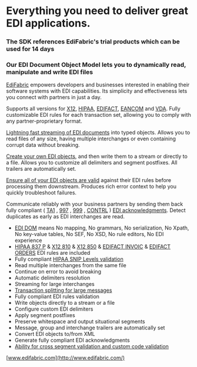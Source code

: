 # Everything you need to deliver great EDI applications.
### The SDK references EdiFabric's trial products which can be used for 14 days 

### Our EDI Document Object Model lets you to dynamically read, manipulate and write EDI files

[EdiFabric](http://www.edifabric.com/) empowers developers and businesses interested in enabling their software systems with EDI capabilities. Its simplicity and effectiveness lets you connect with partners in just a day.

Supports all versions for [X12](http://edifabric.com/edi-x12-transactions.html), [HIPAA](http://edifabric.com/edi-hipaa-transactions.html), [EDIFACT](http://edifabric.com/edi-edifact-transactions-1.html), [EANCOM](http://edifabric.com/edi-eancom-transactions.html) and [VDA](http://edifabric.com/edi-vda-transactions.html). Fully customizable EDI rules for each transaction set, allowing you to comply with any partner-proprietary format.

[Lightning fast streaming of EDI documents](http://edifabric.com/edi-translator.html) into typed objects. Allows you to read files of any size, having multiple interchanges or even containing corrupt data without breaking.

[Create your own EDI objects](http://edifabric.com/edi-generator.html), and then write them to a stream or directly to a file. Allows you to customize all delimiters and segment postfixes. All trailers are automatically set.

[Ensure all of your EDI objects are valid](http://edifabric.com/edi-validator.html) against their EDI rules before processing them downstream. Produces rich error context to help you quickly troubleshoot failures.

Communicate reliably with your business partners by sending them back fully compliant ( [TA1](http://www.edifabric.com/x12-ta1-acknowledgment-error-codes.html) , [997](http://www.edifabric.com/x12-997-acknowledgment-error-codes.html) , [999](http://www.edifabric.com/x12-999-acknowledgment-error-codes.html) , [CONTRL](http://www.edifabric.com/edifact-contrl-acknowledgment-error-codes.html) ) [EDI acknowledgments](http://edifabric.com/edi-acknowledgments.html). Detect duplicates as early as EDI interchanges are read.

* [EDI DOM](http://www.edifabric.com/edi-dom-document-object-model.html) means No mapping, No grammars, No serialization, No Xpath, No key-value tables, No SEF, No XSD, No rule editors, No EDI experience
* [HIPAA 837 P](https://github.com/EdiFabric/Sdk/blob/master/Hipaa/Rules/EF_HIPAA_005010X222A1_837.cs) & [X12 810](https://github.com/EdiFabric/Sdk/blob/master/X12/Rules/EF_X12_004010_TS810.cs) & [X12 850](https://github.com/EdiFabric/Sdk/blob/master/X12/Rules/EF_X12_004010_TS850.cs) & [EDIFACT INVOIC](https://github.com/EdiFabric/Sdk/blob/master/Edifact/Rules/EF_EDIFACT_D96A_TSINVOIC.cs) & [EDIFACT ORDERS](https://github.com/EdiFabric/Sdk/blob/master/Edifact/Rules/EF_EDIFACT_D96A_TSORDERS.cs) EDI rules are included
* Fully compliant [HIPAA SNIP Levels validation](http://www.edifabric.com/edi-hipaa-compliance.html)
* Read multiple interchanges from the same file
* Continue on error to avoid breaking
* Automatic delimiters resolution
* Streaming for large interchanges
* [Transaction splitting for large messages](http://www.edifabric.com/edi-message-split-to-segments.html)
* Fully compliant EDI rules validation
* Write objects directly to a stream or a file
* Configure custom EDI delimiters
* Apply segment postfixes
* Preserve whitespace and output situational segments
* Message, group and interchange trailers are automatically set
* Convert EDI objects to/from XML
* Generate fully compliant EDI acknowledgments
* [Ability for cross segment validation and custom code validation](http://www.edifabric.com/edi-hipaa-validator.html)

[www.edifabric.com](http://www.edifabric.com/)
